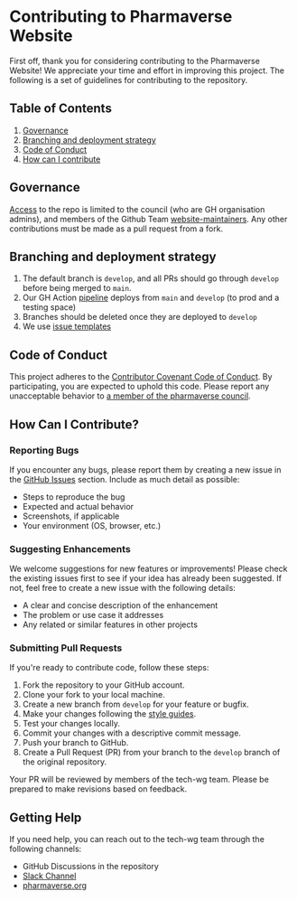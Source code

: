 # Contributing to Pharmaverse Website

First off, thank you for considering contributing to the Pharmaverse Website! We appreciate your time and effort in improving this project. The following is a set of guidelines for contributing to the repository.

## Table of Contents

1. [Governance](#governance)
1. [Branching and deployment strategy](#branching-and-deployment-strategy)
1. [Code of Conduct](#code-of-conduct)
1. [How can I contribute](#how-can-i-contribute)

## Governance

[Access](https://github.com/pharmaverse/pharmaverse/settings/access) to the repo is limited to the council (who are GH organisation admins), and 
members of the Github Team [website-maintainers](https://github.com/orgs/pharmaverse/teams/website-maintainers). Any other contributions must be made
as a pull request from a fork.

## Branching and deployment strategy

1. The default branch is `develop`, and all PRs should go through `develop` before being merged to `main`.
1. Our GH Action [pipeline](https://github.com/pharmaverse/pharmaverse/blob/develop/.github/workflows/pipeline.yml) deploys from `main` and `develop` (to prod and a testing space)
1. Branches should be deleted once they are deployed to `develop`
1. We use [issue templates](https://github.com/pharmaverse/pharmaverse/tree/develop/.github/ISSUE_TEMPLATE)

## Code of Conduct

This project adheres to the [Contributor Covenant Code of Conduct](https://www.contributor-covenant.org/version/2/1/code_of_conduct/). 
By participating, you are expected to uphold this code. Please report any unacceptable behavior to [a member of the pharmaverse council](https://pharmaverse.org/contribute/council/).

## How Can I Contribute?

### Reporting Bugs

If you encounter any bugs, please report them by creating a new issue in the [GitHub Issues](https://github.com/pharmaverse/pharmaverse/issues) section. Include as much detail as possible:

- Steps to reproduce the bug
- Expected and actual behavior
- Screenshots, if applicable
- Your environment (OS, browser, etc.)

### Suggesting Enhancements

We welcome suggestions for new features or improvements! Please check the existing issues first to see if your idea has already been suggested. If not, feel free to create a new issue with the following details:

- A clear and concise description of the enhancement
- The problem or use case it addresses
- Any related or similar features in other projects

### Submitting Pull Requests

If you're ready to contribute code, follow these steps:

1. Fork the repository to your GitHub account.
2. Clone your fork to your local machine.
3. Create a new branch from `develop` for your feature or bugfix.
4. Make your changes following the [style guides](#style-guides).
5. Test your changes locally.
6. Commit your changes with a descriptive commit message.
7. Push your branch to GitHub.
8. Create a Pull Request (PR) from your branch to the `develop` branch of the original repository.

Your PR will be reviewed by members of the tech-wg team. Please be prepared to make revisions based on feedback.

## Getting Help

If you need help, you can reach out to the tech-wg team through the following channels:

- GitHub Discussions in the repository
- [Slack Channel](https://pharmaverse.slack.com/)
- [pharmaverse.org](https://pharmaverse.org)
